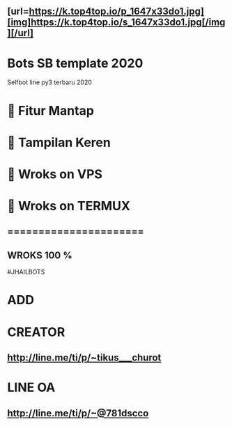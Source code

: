 ## [url=https://k.top4top.io/p_1647x33do1.jpg][img]https://k.top4top.io/s_1647x33do1.jpg[/img][/url]
# Bots SB template 2020
 Selfbot line py3 terbaru 2020
 
# 🔘 Fitur Mantap 
# 🔘 Tampilan Keren 
# 🔘 Wroks on VPS
# 🔘 Wroks on TERMUX
## ======================
## WROKS 100 %
#JHAILBOTS

# ADD 
# CREATOR
## http://line.me/ti/p/~tikus___churot
# LINE OA
## http://line.me/ti/p/~@781dscco

